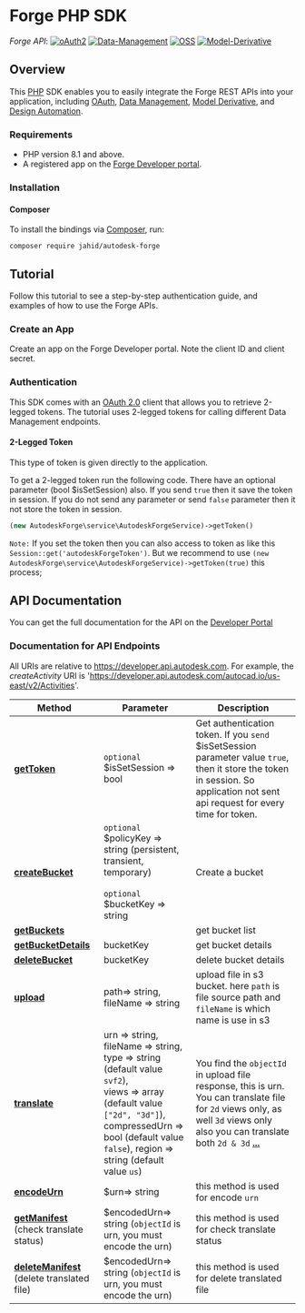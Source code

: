 # Forge PHP SDK

*Forge API*:
[![oAuth2](https://img.shields.io/badge/oAuth2-v1-green.svg)](http://autodesk-forge.github.io/)
[![Data-Management](https://img.shields.io/badge/Data%20Management-v1-green.svg)](http://autodesk-forge.github.io/)
[![OSS](https://img.shields.io/badge/OSS-v2-green.svg)](http://autodesk-forge.github.io/)
[![Model-Derivative](https://img.shields.io/badge/Model%20Derivative-v2-green.svg)](http://autodesk-forge.github.io/)

## Overview
This [PHP](http://php.net/) SDK enables you to easily integrate the Forge REST APIs
into your application, including [OAuth](https://developer.autodesk.com/en/docs/oauth/v2/overview/),
[Data Management](https://developer.autodesk.com/en/docs/data/v2/overview/),
[Model Derivative](https://developer.autodesk.com/en/docs/model-derivative/v2/overview/),
and [Design Automation](https://developer.autodesk.com/en/docs/design-automation/v2/overview/).

### Requirements
* PHP version 8.1 and above.
* A registered app on the [Forge Developer portal](https://developer.autodesk.com/myapps).

### Installation
#### Composer

To install the bindings via [Composer](http://getcomposer.org/), run:
```
composer require jahid/autodesk-forge
```
## Tutorial
Follow this tutorial to see a step-by-step authentication guide, and examples of how to use the Forge APIs.

### Create an App
Create an app on the Forge Developer portal. Note the client ID and client secret.

### Authentication
This SDK comes with an [OAuth 2.0](https://developer.autodesk.com/en/docs/oauth/v2/overview/) client that allows you to
retrieve 2-legged tokens. The tutorial uses 2-legged tokens for calling different Data Management endpoints.

#### 2-Legged Token

This type of token is given directly to the application.

To get a 2-legged token run the following code. There have an optional parameter (bool $isSetSession) also. If you send ``true`` then it save the token in session. If you do not send any parameter or send ``false`` parameter then it not store the token in session.

```php 
(new AutodeskForge\service\AutodeskForgeService)->getToken()
```

``Note:`` If you set the token then you can also access to token as like this ```Session::get('autodeskForgeToken')```. But we recommend to use ```(new AutodeskForge\service\AutodeskForgeService)->getToken(true)``` this process;


## API Documentation

You can get the full documentation for the API on the [Developer Portal](https://developer.autodesk.com/)

### Documentation for API Endpoints

All URIs are relative to https://developer.api.autodesk.com. For example, the *createActivity* URI is 'https://developer.api.autodesk.com/autocad.io/us-east/v2/Activities'.


| Method                                                                                   | Parameter                                                                                                                                                                                                                       | Description                                                                                                                                                                                                            |
|------------------------------------------------------------------------------------------|---------------------------------------------------------------------------------------------------------------------------------------------------------------------------------------------------------------------------------|------------------------------------------------------------------------------------------------------------------------------------------------------------------------------------------------------------------------|
| [**getToken**](docs/Authentication/Token.md#getToken)                                    | ``optional`` $isSetSession => bool                                                                                                                                                                                              | Get authentication token. If you ``send`` $isSetSession parameter value ``true``, then it store the token in session. So application not sent api request for every time for token.                                    |
| [**createBucket**](docs/Bucket/Bucket.md#createBucket)                                   | ``optional`` $policyKey => string (persistent, transient, temporary)<br/><br/> ``optional`` $bucketKey => string                                                                                                                | Create a bucket                                                                                                                                                                                                        |
| [**getBuckets**](docs/Bucket/Bucket.md#getBuckets)                                       |                                                                                                                                                                                                                                 | get bucket list                                                                                                                                                                                                        |
| [**getBucketDetails**](docs/Bucket/Bucket.md#getBucketDetails)                           | bucketKey                                                                                                                                                                                                                       | get bucket details                                                                                                                                                                                                     |
| [**deleteBucket**](docs/Bucket/Bucket.md#deleteBucket)                                   | bucketKey                                                                                                                                                                                                                       | delete bucket details                                                                                                                                                                                                  |
| [**upload**](docs/S3File/S3File.md#upload)                                               | path=> string, fileName => string                                                                                                                                                                                               | upload file in s3 bucket. here `path` is file source path and `fileName` is which name is use in s3                                                                                                                    |
| [**translate**](docs/Manifest/Manifest.md#translate)                                     | urn => string, fileName => string, <br/>type => string (default value  `svf2`), <br/> views => array (default value `["2d", "3d"]`), <br/> compressedUrn => bool (default value `false`), region => string (default value `us`) | You find the `objectId` in upload file response, this is urn. You can translate file for `2d` views only, as well `3d` views only also you can translate both `2d & 3d` [**...**](docs/Manifest/Manifest.md#translate) |
| [**encodeUrn**](docs/Manifest/Manifest.md#encodeUrn)                                     | $urn=> string                                                                                                                                                                                                                   | this method is used for encode `urn`                                                                                                                                                                                   |
| [**getManifest**](docs/Manifest/Manifest.md#getManifest)  (check translate status)       | $encodedUrn=> string (`objectId` is urn, you must encode the urn)                                                                                                                                                               | this method is used for check translate status                                                                                                                                                                         |
| [**deleteManifest**](docs/Manifest/Manifest.md#deleteManifest)  (delete translated file) | $encodedUrn=> string (`objectId` is urn, you must encode the urn)                                                                                                                                                               | this method is used for delete translated file                                                                                                                                                                         |
